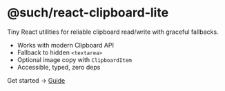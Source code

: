 # @such/react-clipboard-lite

Tiny React utilities for reliable clipboard read/write with graceful fallbacks.

- Works with modern Clipboard API
- Fallback to hidden `<textarea>`
- Optional image copy with `ClipboardItem`
- Accessible, typed, zero deps

Get started → [Guide](/guide)
